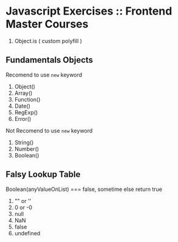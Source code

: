 # Javascript Exercises :: Frontend Master Courses

1. Object.is ( custom polyfill )

## Fundamentals Objects

Recomend to use ``new`` keyword

1. Object()
2. Array()
3. Function()
4. Date()
5. RegExp()
6. Error()

Not Recomend to use ``new`` keyword

1. String()
2. Number()
3. Boolean()

## Falsy Lookup Table

Boolean(anyValueOnList) === false, sometime else return true 

1. "" or ''
2. 0 or -0
3. null
4. NaN
5. false
5. undefined